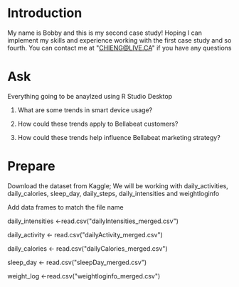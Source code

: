 # Introduction
My name is Bobby and this is my second case study! Hoping I can implement my skills and experience working with the first case study and so fourth. You can contact me at "CHIENG@LIVE.CA" if you have any questions


# Ask
Everything going to be anaylzed using R Studio Desktop

1. What are some trends in smart device usage?

2. How could these trends apply to Bellabeat customers?

3. How could these trends help influence Bellabeat marketing strategy?


# Prepare

Download the dataset from Kaggle;
We will be working with daily_activities, daily_calories, sleep_day, daily_steps, daily_intensities and weightloginfo

Add data frames to match the file name

daily_intensities <-read.csv("dailyIntensities_merged.csv")

daily_activity <- read.csv("dailyActivity_merged.csv")

daily_calories <- read.csv("dailyCalories_merged.csv")

sleep_day <- read.csv("sleepDay_merged.csv")

weight_log <-read.csv("weightloginfo_merged.csv")

